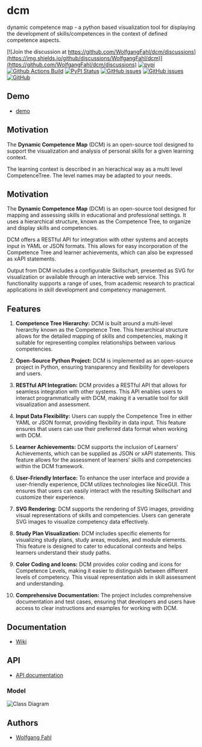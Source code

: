 # dcm
dynamic competence map - a python based visualization tool
for displaying the development of skills/competences in the context of
defined competence aspects.

[![Join the discussion at https://github.com/WolfgangFahl/dcm/discussions](https://img.shields.io/github/discussions/WolfgangFahl/dcm)](https://github.com/WolfgangFahl/dcm/discussions)
[![pypi](https://img.shields.io/pypi/pyversions/dynamic_competence_map)](https://pypi.org/project/dynamic-competence-map/)
[![Github Actions Build](https://github.com/WolfgangFahl/dcm/actions/workflows/build.yml/badge.svg)](https://github.com/WolfgangFahl/dcm/actions/workflows/build.yml)
[![PyPI Status](https://img.shields.io/pypi/v/dynamic_competence_map.svg)](https://pypi.python.org/pypi/dynamic-competence-map/)
[![GitHub issues](https://img.shields.io/github/issues/WolfgangFahl/dcm.svg)](https://github.com/WolfgangFahl/dcm/issues)
[![GitHub issues](https://img.shields.io/github/issues-closed/WolfgangFahl/dcm.svg)](https://github.com/WolfgangFahl/dcm/issues/?q=is%3Aissue+is%3Aclosed)
[![GitHub](https://img.shields.io/github/license/WolfgangFahl/dcm)](https://www.apache.org/licenses/LICENSE-2.0)

## Demo
* [demo](http://dcm.bitplan.com)

## Motivation ##

The **Dynamic Competence Map** (DCM) is an open-source tool 
designed to support the visualization and analysis of 
personal skills for a given learning context.

The learning context is described in an hierachical way as a multi level CompetenceTree. 
The level names may be adapted to your needs.

## Motivation

The **Dynamic Competence Map** (DCM) is an open-source tool 
designed for mapping and assessing skills in educational and 
professional settings. It uses a hierarchical structure, 
known as the Competence Tree, to organize and display 
skills and competencies.

DCM offers a RESTful API for integration with other 
systems and accepts input in YAML or JSON formats. This 
allows for easy incorporation of the Competence Tree and 
learner achievements, which can also be expressed as 
xAPI statements.

Output from DCM includes a configurable Skillschart, 
presented as SVG for visualization or available through 
an interactive web service. This functionality supports 
a range of uses, from academic research to practical 
applications in skill development and competency management.

## Features

1. **Competence Tree Hierarchy:** DCM is built around a multi-level hierarchy known as the Competence Tree. This hierarchical structure allows for the detailed mapping of skills and competencies, making it suitable for representing complex relationships between various competencies.

2. **Open-Source Python Project:** DCM is implemented as an open-source project in Python, ensuring transparency and flexibility for developers and users.

3. **RESTful API Integration:** DCM provides a RESTful API that allows for seamless integration with other systems. This API enables users to interact programmatically with DCM, making it a versatile tool for skill visualization and assessment.

4. **Input Data Flexibility:** Users can supply the Competence Tree in either YAML or JSON format, providing flexibility in data input. This feature ensures that users can use their preferred data format when working with DCM.

5. **Learner Achievements:** DCM supports the inclusion of Learners' Achievements, which can be supplied as JSON or xAPI statements. This feature allows for the assessment of learners' skills and competencies within the DCM framework.

6. **User-Friendly Interface:** To enhance the user interface and provide a user-friendly experience, DCM utilizes technologies like NiceGUI. This ensures that users can easily interact with the resulting Skillschart and customize their experience.

7. **SVG Rendering:** DCM supports the rendering of SVG images, providing visual representations of skills and competencies. Users can generate SVG images to visualize competency data effectively.

8. **Study Plan Visualization:** DCM includes specific elements for visualizing study plans, study areas, modules, and module elements. This feature is designed to cater to educational contexts and helps learners understand their study paths.

9. **Color Coding and Icons:** DCM provides color coding and icons for Competence Levels, making it easier to distinguish between different levels of competency. This visual representation aids in skill assessment and understanding.

10. **Comprehensive Documentation:** The project includes comprehensive documentation and test cases, ensuring that developers and users have access to clear instructions and examples for working with DCM.

## Documentation
* [Wiki](http://wiki.bitplan.com/index.php/dcm)

## API
* [API documentation](http://dcm.bitplan.com/docs)

### Model
![Class Diagram](http://www.plantuml.com/plantuml/proxy?src=https://raw.githubusercontent.com/WolfgangFahl/dcm/main/dcm.puml?fmt=svg&version=7)

## Authors
* [Wolfgang Fahl](http://www.bitplan.com/Wolfgang_Fahl)

